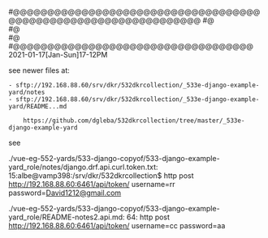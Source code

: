 
#@@@@@@@@@@@@@@@@@@@@@@@@@@@@@@@@@@@@@@@@@@@@@@@@@@@@@@@@@@@@@@@@
#@  
#@  
#@  
#@@@@@@@@@@@@@@@@@@@@@@@@@@@@@@@@@@@   2021-01-17[Jan-Sun]17-12PM 


see newer files at:

    - sftp://192.168.88.60/srv/dkr/532dkrcollection/_533e-django-example-yard/notes
    - sftp://192.168.88.60/srv/dkr/532dkrcollection/_533e-django-example-yard/README...md

        https://github.com/dgleba/532dkrcollection/tree/master/_533e-django-example-yard        


see 

./vue-eg-552-yards/533-django-copyof/533-django-example-yard_role/notes/django.drf.api.curl.token.txt:
    15:albe@vamp398:/srv/dkr/532dkrcollection$ 
    http post http://192.168.88.60:6461/api/token/ username=rr password=David1212@gmail.com


./vue-eg-552-yards/533-django-copyof/533-django-example-yard_role/README-notes2.api.md:
    64:
    http post http://192.168.88.60:6461/api/token/ username=cc password=aa


